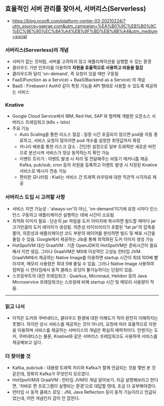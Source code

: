 ## 효율적인 서버 관리를 찾아서, 서버리스(Serverless)
* https://blog.ncsoft.com/platform-center-03-20210224/?utm_source=gaerae.com&utm_campaign=%EA%B0%9C%EB%B0%9C%EC%9E%90%EC%8A%A4%EB%9F%BD%EB%8B%A4&utm_medium=social

### 서버리스(Serverless)의 개념
* 서버가 없는 것처럼, 서버를 고려하지 않고 애플리케이션을 실행할 수 있는 환경
* 클라우드 기반 인프라를 이용하여 **자원을 효율적으로 사용하고 비용을 절감**
* 클라우드와 달리 'on-demand', 즉 요청이 있을 때만 구동됨
* FaaS(Function as a Service) + BaaS(Backend as a Service) 의 개념
* BaaS : Firebase나 Auth0 같이 특정 기능을 API 형태로 사용할 수 있도록 제공하는 서비스

### Knative
* Google Cloud Service에서 IBM, Red Hat, SAP 와 협력해 개발한 오픈소스 서버리스 프레임워크 (k8s + Istio)
* 주요 기능
   * Auto Scaling을 통한 리소스 절감 : 일정 시간 호출되지 않으면 pod을 자동 종료하고, 서비스 요청이 많아지면 pod 개수를 설정한 최댓값까지 확장
   * 카나리 배포를 통한 리스크 감소 : 간단한 설정으로 일부 트래픽만 새로운 버전으로 분산시켜 서비스가 정상 동작하는지 확인 가능
   * 이벤트 트리거 : 이벤트 발생 시 처리 및 전달해주는 비동기 매커니즘 제공. Kafka, pub/sub, cron 등의 자원을 등록하고 이벤트 발생 시 지정된 Knative 서비스로 메시지 전송 가능
   * 편리한 모니터링 : Kiali는 서비스 간 트래픽 라우팅에 대한 직관적 시각자료 제공

### 서버리스 도입 시 고려할 사항
* 서비스 지연 가능성 : 'always-on'이 아닌, 'on-demand'이기에 요청 시마다 인스턴스 구동하고 애플리케이션 실행하는 데에 시간이 소요됨
* 최적화 이미지 필요 : 단순히 jar 파일을 도커 이미지에 복사하면 빌드할 때마다 jar 크기만큼의 도커 레이어가 생성됨. 의존성 라이브러리가 포함된 'fat jar'의 압축을 풀어, 의존성과 애플리케이션 코드 부분의 레이어를 분리하면 빌드 및 배포 시간을 줄일 수 있음. Google에서 제공하는 Jib을 통해 최적화된 도커 이미지 생성 가능
* HotSpotVM 대신 GraalVM : 기존 OpenJDK의 HotSpotVM은 준비시간이 필요해서 지연 생김. 그러나 GraalVM은 MS에 이상적인 고성능 런타임 JVM. GraalVM에서 제공하는 Native Image를 이용하면 startup 시간이 최대 100배 빨라지며, 메모리 사용량은 최대 5배 줄일 수 있음. 그러나 Native Image 사용하여 컴파일 시 런타임에서 동적 클래스 로딩이 불가능하다는 단점이 있음.
* 스프링부트의 대안 프레임워크 : Quarkus, Micronaut, Helidon 등의 Java Microservice 프레임워크는 스프링에 비해 startup 시간 및 메모리 사용량이 적음.

<hr/>

### 읽고 나서
* 아직은 도커와 쿠버네티스, 클라우드 환경에 대한 이해도가 적어 완전히 이해하지는 못했다. 하지만 상시 서비스를 제공하는 것이 아니라, 요청에 따라 효율적으로 자원을 이용하며 서비스를 제공하는 서버리스의 개념은 확실히 매력적이다. 언젠가는 도커, 쿠버네티스는 물론, Knative와 같은 서버리스 프레임워크도 사용하여 서비스를 제공해보고 싶다.

### 더 찾아볼 것
* Kafka, pub/sub : 대용량 트래픽 처리와 Kafka가 함께 언급되는 것을 몇번 본 것 같은데, 정확히 Kafka가 무엇인지 모르겠다. 
* HotSpotVM과 GraalVM : 런타임 JVM의 개념 알아보기. 지금 설명해보라고 한다면, '자바로 짠 프로그램이 실행되는 환경'으로 대답할 텐데, 조금 더 공부해야겠다.
* 런타임 시 동적 클래스 로딩 : JNI, Java Reflection 등이 동적 기능이라고 언급되었는데, 어떤 개념인지 감이 안 잡힌다.

